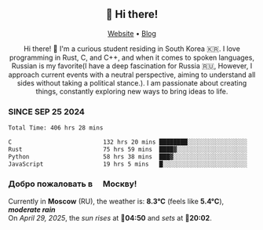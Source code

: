 <h2 align="center">👋 Hi there!</h2>
<p align="center">
  <a href="https://urdekcah.ru">Website</a> •
  <a href="https://urdekcah.blog">Blog</a>
</p>

<p align="center">
  Hi there! 👋 I'm a curious student residing in South Korea 🇰🇷. I love programming in Rust, C, and C++, and when it comes to spoken languages, Russian is my favorite(I have a deep fascination for Russia 🇷🇺, However, I approach current events with a neutral perspective, aiming to understand all sides without taking a political stance.). I am passionate about creating things, constantly exploring new ways to bring ideas to life.
</p>

### SINCE SEP 25 2024
<!--START_SECTION:waka-->
<!--LAST_WAKA_UPDATE:2025-04-28 18:10:07-->
```txt
Total Time: 406 hrs 28 mins

C                          132 hrs 20 mins ████████░░░░░░░░░░░░░░░░░   31.66 %
Rust                       75 hrs 59 mins  ████▓░░░░░░░░░░░░░░░░░░░░   18.18 %
Python                     58 hrs 38 mins  ███▓░░░░░░░░░░░░░░░░░░░░░   14.03 %
JavaScript                 19 hrs 5 mins   █░░░░░░░░░░░░░░░░░░░░░░░░   04.57 %
```
<!--END_SECTION:waka-->

<h3>Добро пожаловать в <img src="https://cdn-icons-png.flaticon.com/512/197/197408.png" width="13"/> Москву!</h3>

<!--START_SECTION:weather:moscow-->
<!--LAST_WEATHER_UPDATE:2025-04-29 18:09:31-->
Currently in **Moscow** (RU), the weather is: **8.3°C** (feels like **5.4°C**), ***moderate rain***<br/>
On *April 29, 2025*, the *sun rises* at 🌅**04:50** and *sets* at 🌇**20:02**.
<!--END_SECTION:weather-->
